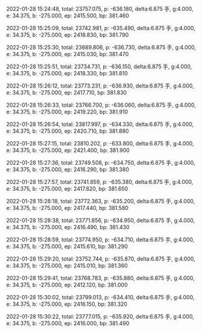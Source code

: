 2022-01-28 15:24:48, total: 23757.075, p: -636.180, delta:6.875 手, g:4.000, e: 34.375, b: -275.000, ep: 2415.500, bp: 381.460

2022-01-28 15:25:09, total: 23742.981, p: -635.490, delta:6.875 手, g:4.000, e: 34.375, b: -275.000, ep: 2418.830, bp: 381.790

2022-01-28 15:25:30, total: 23689.806, p: -636.730, delta:6.875 手, g:4.000, e: 34.375, b: -275.000, ep: 2415.030, bp: 381.470

2022-01-28 15:25:51, total: 23734.731, p: -636.150, delta:6.875 手, g:4.000, e: 34.375, b: -275.000, ep: 2418.330, bp: 381.810

2022-01-28 15:26:12, total: 23773.231, p: -636.930, delta:6.875 手, g:4.000, e: 34.375, b: -275.000, ep: 2417.710, bp: 381.830

2022-01-28 15:26:33, total: 23766.700, p: -636.060, delta:6.875 手, g:4.000, e: 34.375, b: -275.000, ep: 2419.220, bp: 381.910

2022-01-28 15:26:54, total: 23817.997, p: -634.330, delta:6.875 手, g:4.000, e: 34.375, b: -275.000, ep: 2420.710, bp: 381.880

2022-01-28 15:27:15, total: 23810.202, p: -633.800, delta:6.875 手, g:4.000, e: 34.375, b: -275.000, ep: 2421.400, bp: 381.900

2022-01-28 15:27:36, total: 23749.508, p: -634.750, delta:6.875 手, g:4.000, e: 34.375, b: -275.000, ep: 2416.290, bp: 381.380

2022-01-28 15:27:57, total: 23741.859, p: -635.380, delta:6.875 手, g:4.000, e: 34.375, b: -275.000, ep: 2417.820, bp: 381.650

2022-01-28 15:28:18, total: 23772.363, p: -635.200, delta:6.875 手, g:4.000, e: 34.375, b: -275.000, ep: 2417.440, bp: 381.580

2022-01-28 15:28:38, total: 23771.856, p: -634.950, delta:6.875 手, g:4.000, e: 34.375, b: -275.000, ep: 2416.490, bp: 381.430

2022-01-28 15:28:59, total: 23774.950, p: -634.710, delta:6.875 手, g:4.000, e: 34.375, b: -275.000, ep: 2415.610, bp: 381.290

2022-01-28 15:29:20, total: 23752.744, p: -635.870, delta:6.875 手, g:4.000, e: 34.375, b: -275.000, ep: 2415.010, bp: 381.360

2022-01-28 15:29:41, total: 23768.783, p: -635.880, delta:6.875 手, g:4.000, e: 34.375, b: -275.000, ep: 2412.120, bp: 381.000

2022-01-28 15:30:02, total: 23799.013, p: -634.410, delta:6.875 手, g:4.000, e: 34.375, b: -275.000, ep: 2416.150, bp: 381.320

2022-01-28 15:30:22, total: 23777.015, p: -635.920, delta:6.875 手, g:4.000, e: 34.375, b: -275.000, ep: 2416.000, bp: 381.490